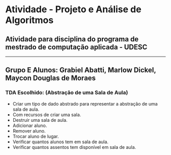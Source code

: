 # Atividade - Projeto e Análise de Algoritmos
## Atividade para disciplina do programa de mestrado de computação aplicada - UDESC

-----
Grupo E
Alunos: Grabiel Abatti, Marlow Dickel, Maycon Douglas de Moraes
-----
### TDA Escolhido: (Abstração de uma Sala de Aula)
- Criar um tipo de dado abstrado para representar a abstração de uma sala de aula. 
- Com recursos de criar uma sala.
- Destruir uma sala de aula.
- Adicionar aluno.
- Remover aluno.
- Trocar aluno de lugar.
- Verificar quantos alunos tem em sala de aula.
- Verificar quantos assentos tem disponível em sala de aula.



